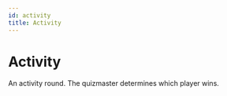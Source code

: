 ```yaml
---
id: activity
title: Activity
---
```


# Activity
An activity round. The quizmaster determines which player wins.

